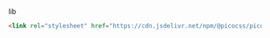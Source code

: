 lib

```html
<link rel="stylesheet" href="https://cdn.jsdelivr.net/npm/@picocss/pico@2/css/pico.min.css" />
```
